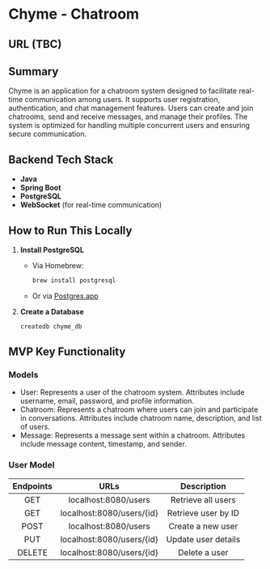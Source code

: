 # Chyme - Chatroom
## URL (TBC)

## Summary

Chyme is an application for a chatroom system designed to facilitate real-time communication among users. It supports user registration, authentication, and chat management features. Users can create and join chatrooms, send and receive messages, and manage their profiles. The system is optimized for handling multiple concurrent users and ensuring secure communication.

## Backend Tech Stack

- **Java**
- **Spring Boot**
- **PostgreSQL**
- **WebSocket** (for real-time communication)

## How to Run This Locally

1. **Install PostgreSQL**
   - Via Homebrew:
     ```sh
     brew install postgresql
     ```
   - Or via [Postgres.app](https://postgresapp.com)

2. **Create a Database**
   ```sh
   createdb chyme_db

## MVP Key Functionality

### Models

- User: Represents a user of the chatroom system. Attributes include username, email, password, and profile information.
- Chatroom: Represents a chatroom where users can join and participate in conversations. Attributes include chatroom name, description, and list of users.
- Message: Represents a message sent within a chatroom. Attributes include message content, timestamp, and sender.

### User Model

| Endpoints        | URLs           | Description  |
| :-------------: |:-------------:| :-----:|
|GET	| localhost:8080/users	| Retrieve all users|
|GET |	localhost:8080/users/{id}	|Retrieve user by ID|
|POST|	localhost:8080/users	| Create a new user|
|PUT	|localhost:8080/users/{id}	|Update user details|
|DELETE|	localhost:8080/users/{id}|	Delete a user|


